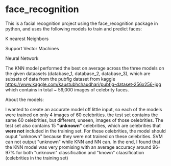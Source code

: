 # face_recognition
This is a facial recognition project using the face_recognition package in python, and uses the following models to train and predict faces:

K nearest Neighbors

Support Vector Machines

Neural Network

The KNN model performed the best on average across the three models on the given dataasets (database_1, database_2, database_3), which are 
subsets of data from the pubfig dataset from kaggle https://www.kaggle.com/kaustubhchaudhari/pubfig-dataset-256x256-jpg which contains in 
total ~ 59,000 images of celebrity faces.

About the models:

I wanted to create an accurate model off little input, so each of the models were trained on only 4 images of 60 celebrities. the test set
contains the same 60 celebrities, but different, unseen, images of those celebrities. The test set also contains 15 **"unknown"** celebrities, which
are celebrities that **were not** included in the training set. For these celebrities, the model should ouput "unknown" because they were not trained on these 
celebrities. SVM can not output "unknown" while KNN and NN can. In the end, I found that the KNN model was very promising with an average accuracy around
96-97% for both "unknown" classification and "known" claasification (celebrities in the training set)
